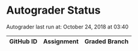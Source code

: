 # Autograder Status
Autograder last run at: October 24, 2018 at 03:40

| GitHub ID | Assignment | Graded Branch |
|-----------|------------|---------------|
